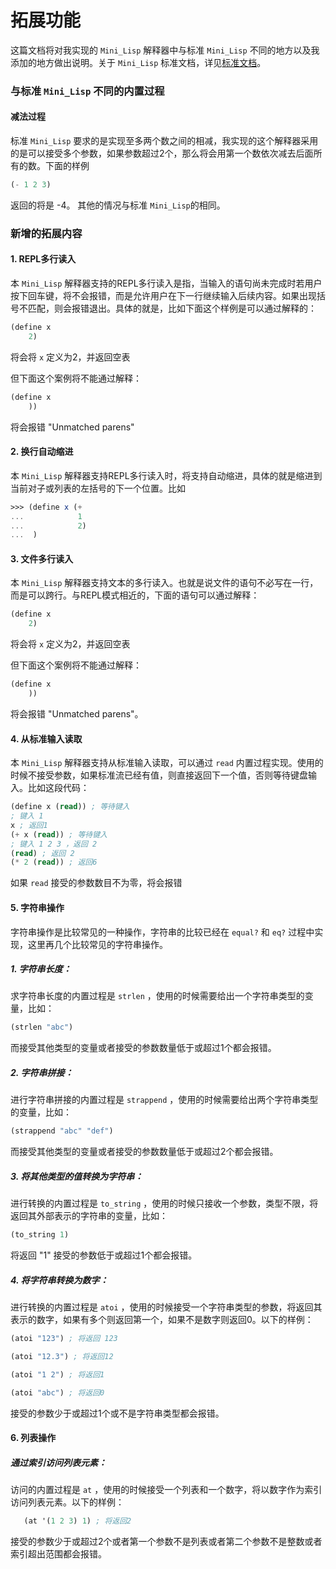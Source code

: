 # 拓展功能

这篇文档将对我实现的 `Mini_Lisp` 解释器中与标准 `Mini_Lisp` 不同的地方以及我添加的地方做出说明。关于 `Mini_Lisp` 标准文档，详见[标准文档](https://pku-software.github.io/mini-lisp-spec/)。

### 与标准 `Mini_Lisp` 不同的内置过程

#### 减法过程

标准 `Mini_Lisp` 要求的是实现至多两个数之间的相减，我实现的这个解释器采用的是可以接受多个参数，如果参数超过2个，那么将会用第一个数依次减去后面所有的数。下面的样例

```lisp
(- 1 2 3)
```

返回的将是 -4。
其他的情况与标准 `Mini_Lisp`的相同。

### 新增的拓展内容

#### 1. REPL多行读入

本 `Mini_Lisp` 解释器支持的REPL多行读入是指，当输入的语句尚未完成时若用户按下回车键，将不会报错，而是允许用户在下一行继续输入后续内容。如果出现括号不匹配，则会报错退出。具体的就是，比如下面这个样例是可以通过解释的：

```lisp
(define x
    2)
```

将会将 `x` 定义为2，并返回空表

但下面这个案例将不能通过解释：

```lisp
(define x
    )) 
```

将会报错 "Unmatched parens"

#### 2. 换行自动缩进

本 `Mini_Lisp` 解释器支持REPL多行读入时，将支持自动缩进，具体的就是缩进到当前对子或列表的左括号的下一个位置。比如

```scheme
>>> (define x (+
...            1
...            2)
...  )
```

#### 3. 文件多行读入

本  `Mini_Lisp` 解释器支持文本的多行读入。也就是说文件的语句不必写在一行，而是可以跨行。与REPL模式相近的，下面的语句可以通过解释：

```lisp
(define x
    2)
```

将会将 `x` 定义为2，并返回空表

但下面这个案例将不能通过解释：

```lisp
(define x
    )) 
```

将会报错 "Unmatched parens"。

#### 4. 从标准输入读取

本 `Mini_Lisp` 解释器支持从标准输入读取，可以通过 `read` 内置过程实现。使用的时候不接受参数，如果标准流已经有值，则直接返回下一个值，否则等待键盘输入。比如这段代码：
```lisp
(define x (read)) ; 等待键入
; 键入 1
x ; 返回1
(+ x (read)) ; 等待键入
; 键入 1 2 3 ，返回 2
(read) ; 返回 2
(* 2 (read)) ; 返回6
```

如果 `read` 接受的参数数目不为零，将会报错

#### 5. 字符串操作

字符串操作是比较常见的一种操作，字符串的比较已经在  `equal?` 和 `eq?` 过程中实现，这里再几个比较常见的字符串操作。

##### 1. 字符串长度：

求字符串长度的内置过程是 `strlen` ，使用的时候需要给出一个字符串类型的变量，比如：

```lisp
(strlen "abc")
```

而接受其他类型的变量或者接受的参数数量低于或超过1个都会报错。

##### 2. 字符串拼接：

进行字符串拼接的内置过程是 `strappend` ，使用的时候需要给出两个字符串类型的变量，比如：

```lisp
(strappend "abc" "def")
```

而接受其他类型的变量或者接受的参数数量低于或超过2个都会报错。

##### 3. 将其他类型的值转换为字符串：

进行转换的内置过程是 `to_string` ，使用的时候只接收一个参数，类型不限，将返回其外部表示的字符串的变量，比如：

```lisp
(to_string 1)
```

将返回 "1"
接受的参数低于或超过1个都会报错。

##### 4. 将字符串转换为数字：

进行转换的内置过程是 `atoi` ，使用的时候接受一个字符串类型的参数，将返回其表示的数字，如果有多个则返回第一个，如果不是数字则返回0。以下的样例：

```lisp
(atoi "123") ; 将返回 123
```

```lisp
(atoi "12.3") ; 将返回12
```

```lisp
(atoi "1 2") ; 将返回1
```

```lisp
(atoi "abc") ; 将返回0
```

接受的参数少于或超过1个或不是字符串类型都会报错。

#### 6. 列表操作

##### 通过索引访问列表元素：

   访问的内置过程是 `at` ，使用的时候接受一个列表和一个数字，将以数字作为索引访问列表元素。以下的样例：

```lisp
   (at '(1 2 3) 1) ; 将返回2
```

   接受的参数少于或超过2个或者第一个参数不是列表或者第二个参数不是整数或者索引超出范围都会报错。
